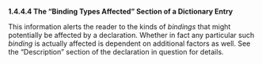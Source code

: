 **1.4.4.4 The “Binding Types Affected” Section of a Dictionary Entry** 

This information alerts the reader to the kinds of *bindings* that might potentially be affected by a declaration. Whether in fact any particular such *binding* is actually affected is dependent on additional factors as well. See the “Description” section of the declaration in question for details.  




